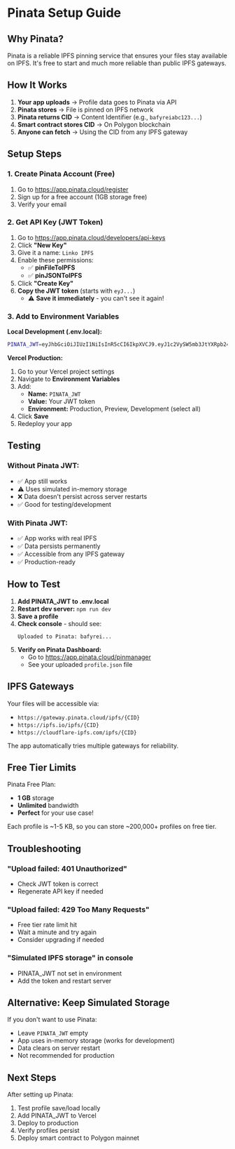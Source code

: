 # Pinata Setup Guide

## Why Pinata?

Pinata is a reliable IPFS pinning service that ensures your files stay available on IPFS. It's free to start and much more reliable than public IPFS gateways.

## How It Works

1. **Your app uploads** → Profile data goes to Pinata via API
2. **Pinata stores** → File is pinned on IPFS network
3. **Pinata returns CID** → Content Identifier (e.g., `bafyreiabc123...`)
4. **Smart contract stores CID** → On Polygon blockchain
5. **Anyone can fetch** → Using the CID from any IPFS gateway

## Setup Steps

### 1. Create Pinata Account (Free)

1. Go to https://app.pinata.cloud/register
2. Sign up for a free account (1GB storage free)
3. Verify your email

### 2. Get API Key (JWT Token)

1. Go to https://app.pinata.cloud/developers/api-keys
2. Click **"New Key"**
3. Give it a name: `Linko IPFS`
4. Enable these permissions:
   - ✅ **pinFileToIPFS**
   - ✅ **pinJSONToIPFS**
5. Click **"Create Key"**
6. **Copy the JWT token** (starts with `eyJ...`)
   - ⚠️ **Save it immediately** - you can't see it again!

### 3. Add to Environment Variables

**Local Development (.env.local):**
```bash
PINATA_JWT=eyJhbGciOiJIUzI1NiIsInR5cCI6IkpXVCJ9.eyJ1c2VySW5mb3JtYXRpb24...
```

**Vercel Production:**
1. Go to your Vercel project settings
2. Navigate to **Environment Variables**
3. Add:
   - **Name:** `PINATA_JWT`
   - **Value:** Your JWT token
   - **Environment:** Production, Preview, Development (select all)
4. Click **Save**
5. Redeploy your app

## Testing

### Without Pinata JWT:
- ✅ App still works
- ⚠️ Uses simulated in-memory storage
- ❌ Data doesn't persist across server restarts
- ✅ Good for testing/development

### With Pinata JWT:
- ✅ App works with real IPFS
- ✅ Data persists permanently
- ✅ Accessible from any IPFS gateway
- ✅ Production-ready

## How to Test

1. **Add PINATA_JWT to .env.local**
2. **Restart dev server:** `npm run dev`
3. **Save a profile**
4. **Check console** - should see:
   ```
   Uploaded to Pinata: bafyrei...
   ```
5. **Verify on Pinata Dashboard:**
   - Go to https://app.pinata.cloud/pinmanager
   - See your uploaded `profile.json` file

## IPFS Gateways

Your files will be accessible via:
- `https://gateway.pinata.cloud/ipfs/{CID}`
- `https://ipfs.io/ipfs/{CID}`
- `https://cloudflare-ipfs.com/ipfs/{CID}`

The app automatically tries multiple gateways for reliability.

## Free Tier Limits

Pinata Free Plan:
- **1 GB** storage
- **Unlimited** bandwidth
- **Perfect** for your use case!

Each profile is ~1-5 KB, so you can store ~200,000+ profiles on free tier.

## Troubleshooting

### "Upload failed: 401 Unauthorized"
- Check JWT token is correct
- Regenerate API key if needed

### "Upload failed: 429 Too Many Requests"
- Free tier rate limit hit
- Wait a minute and try again
- Consider upgrading if needed

### "Simulated IPFS storage" in console
- PINATA_JWT not set in environment
- Add the token and restart server

## Alternative: Keep Simulated Storage

If you don't want to use Pinata:
- Leave `PINATA_JWT` empty
- App uses in-memory storage (works for development)
- Data clears on server restart
- Not recommended for production

## Next Steps

After setting up Pinata:
1. Test profile save/load locally
2. Add PINATA_JWT to Vercel
3. Deploy to production
4. Verify profiles persist
5. Deploy smart contract to Polygon mainnet
